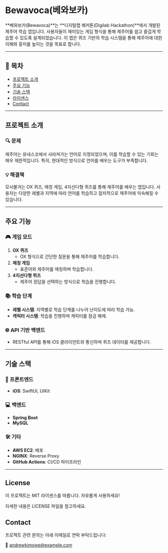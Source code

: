 # Bewavoca(베와보카)

**베와보카(Bewavoca)**는 **디지털랩 해커톤(Digilab Hackathon)**에서 개발된 제주어 학습 앱입니다.
사용자들이 재미있는 게임 형식을 통해 제주어를 쉽고 즐겁게 학습할 수 있도록 설계되었습니다.
이 앱은 퀴즈 기반의 학습 시스템을 통해 제주어에 대한 이해와 흥미를 높이는 것을 목표로 합니다.

---

## 📖 목차

- [프로젝트 소개](#프로젝트-소개)
- [주요 기능](#주요-기능)
- [기술 스택](#기술-스택)
- [라이센스](#License)
- [Contact](#Contact)

---

## 프로젝트 소개

### 🔍 문제
제주어는 유네스코에서 사라져가는 언어로 지정되었으며, 이를 학습할 수 있는 기회는 매우 제한적입니다. 특히, 현대적인 방식으로 언어를 배우는 도구가 부족합니다.

### 💡 해결책
모사불겨는 OX 퀴즈, 매칭 게임, 4지선다형 퀴즈를 통해 제주어를 배우는 앱입니다. 사용자는 다양한 레벨과 지역에 따라 언어를 학습하고 점차적으로 제주어에 익숙해질 수 있습니다.

---

## 주요 기능

### 🎮 게임 모드
1. **OX 퀴즈**
   - OX 형식으로 간단한 질문을 통해 제주어를 학습합니다.
2. **매칭 게임**
   - 표준어와 제주어를 매칭하며 학습합니다.
3. **4지선다형 퀴즈**
   - 제주어 정답을 선택하는 방식으로 학습을 진행합니다.

### 📚 학습 단계
- **레벨 시스템**: 지역별로 학습 단계를 나누어 난이도에 따라 학습 가능.
- **캐릭터 시스템**: 학습을 진행하며 캐릭터를 잠금 해제.

### 🌐 API 기반 백엔드
- RESTful API를 통해 iOS 클라이언트와 통신하며 퀴즈 데이터를 제공합니다.

---

## 기술 스택

### 📱 프론트엔드
- **iOS**: SwiftUI, UIKit

### 💻 백엔드
- **Spring Boot**
- **MySQL**

### 🛠 기타
- **AWS EC2**: 배포
- **NGINX**: Reverse Proxy
- **GitHub Actions**: CI/CD 파이프라인

---

## License

이 프로젝트는 MIT 라이센스를 따릅니다. 자유롭게 사용하세요!

자세한 내용은 LICENSE 파일을 참고하세요.

## Contact

프로젝트 관련 문의는 아래 이메일로 연락 부탁드립니다:

📧 andrewkimswe@example.com

